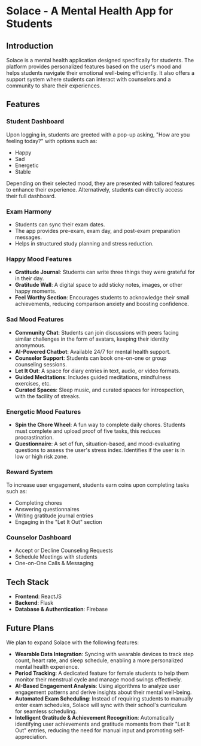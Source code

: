 # Solace - A Mental Health App for Students

## Introduction

Solace is a mental health application designed specifically for students. The platform provides personalized features based on the user's mood and helps students navigate their emotional well-being efficiently. It also offers a support system where students can interact with counselors and a community to share their experiences.

## Features

### Student Dashboard

Upon logging in, students are greeted with a pop-up asking, "How are you feeling today?" with options such as:

- Happy
- Sad
- Energetic
- Stable

Depending on their selected mood, they are presented with tailored features to enhance their experience. Alternatively, students can directly access their full dashboard.

### Exam Harmony

- Students can sync their exam dates.
- The app provides pre-exam, exam day, and post-exam preparation messages.
- Helps in structured study planning and stress reduction.

### Happy Mood Features

- **Gratitude Journal**: Students can write three things they were grateful for in their day.
- **Gratitude Wall**: A digital space to add sticky notes, images, or other happy moments.
- **Feel Worthy Section**: Encourages students to acknowledge their small achievements, reducing comparison anxiety and boosting confidence.

### Sad Mood Features

- **Community Chat**: Students can join discussions with peers facing similar challenges in the form of avatars, keeping their identity anonymous.
- **AI-Powered Chatbot**: Available 24/7 for mental health support.
- **Counselor Support**: Students can book one-on-one or group counseling sessions.
- **Let It Out**: A space for diary entries in text, audio, or video formats.
- **Guided Meditations**: Includes guided meditations, mindfulness exercises, etc.
- **Curated Spaces**: Sleep music, and curated spaces for introspection, with the facility of streaks.

### Energetic Mood Features

- **Spin the Chore Wheel**: A fun way to complete daily chores. Students must complete and upload proof of five tasks, this reduces procrastination.
- **Questionnaire**: A set of fun, situation-based, and mood-evaluating questions to assess the user's stress index. Identifies if the user is in low or high risk zone.

### Reward System

To increase user engagement, students earn coins upon completing tasks such as:

- Completing chores
- Answering questionnaires
- Writing gratitude journal entries
- Engaging in the "Let It Out" section

### Counselor Dashboard

- Accept or Decline Counseling Requests
- Schedule Meetings with students
- One-on-One Calls & Messaging

## Tech Stack

- **Frontend**: ReactJS
- **Backend**: Flask
- **Database & Authentication**: Firebase

## Future Plans

We plan to expand Solace with the following features:

- **Wearable Data Integration**: Syncing with wearable devices to track step count, heart rate, and sleep schedule, enabling a more personalized mental health experience.
- **Period Tracking**: A dedicated feature for female students to help them monitor their menstrual cycle and manage mood swings effectively.
- **AI-Based Engagement Analysis**: Using algorithms to analyze user engagement patterns and derive insights about their mental well-being.
- **Automated Exam Scheduling**: Instead of requiring students to manually enter exam schedules, Solace will sync with their school's curriculum for seamless scheduling.
- **Intelligent Gratitude & Achievement Recognition**: Automatically identifying user achievements and gratitude moments from their "Let It Out" entries, reducing the need for manual input and promoting self-appreciation.
